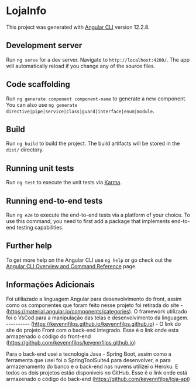 # LojaInfo

This project was generated with [Angular CLI](https://github.com/angular/angular-cli) version 12.2.8.

## Development server

Run `ng serve` for a dev server. Navigate to `http://localhost:4200/`. The app will automatically reload if you change any of the source files.

## Code scaffolding

Run `ng generate component component-name` to generate a new component. You can also use `ng generate directive|pipe|service|class|guard|interface|enum|module`.

## Build

Run `ng build` to build the project. The build artifacts will be stored in the `dist/` directory.

## Running unit tests

Run `ng test` to execute the unit tests via [Karma](https://karma-runner.github.io).

## Running end-to-end tests

Run `ng e2e` to execute the end-to-end tests via a platform of your choice. To use this command, you need to first add a package that implements end-to-end testing capabilities.

## Further help

To get more help on the Angular CLI use `ng help` or go check out the [Angular CLI Overview and Command Reference](https://angular.io/cli) page.

## Informações Adicionais

Foi utiliazado a linguagem Angular para desenvolvimento do front, assim como os componentes que foram feito nesse projeto foi retirada do site - (https://material.angular.io/components/categories). O framework utilizado foi o VsCod para a manipulação das telas e desenvolvimento da linguagem.
---------- (https://kevennfilps.github.io/kevennfilps.github.io) - O link do site do projeto Front com o back-end integrado.
Esse é o link onde esta armazenado o código do front-end (https://github.com/kevennfilps/kevennfilps.github.io)

Para o back-end usei a tecnologia Java - Spring Boot, assim como a ferramenta que usei foi o SpringToolSuite4 para desenvolver, e para armazenamento do banco e o back-end nas nuvens utilizei o Heroku. E todos os dois projetos estão disponiveis no GitHub.
Esse é o link onde está armazenado o código do back-end (https://github.com/kevennfilps/loja-api)